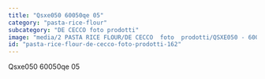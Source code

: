 ```yaml
---
title: "Qsxe050 60050qe 05"
category: "pasta-rice-flour"
subcategory: "DE CECCO foto prodotti"
image: "media/2 PASTA RICE FLOUR/DE CECCO  foto  prodotti/QSXE050 - 60050QE-05.jpg"
id: "pasta-rice-flour-de-cecco-foto-prodotti-162"
---
```


Qsxe050 60050qe 05
